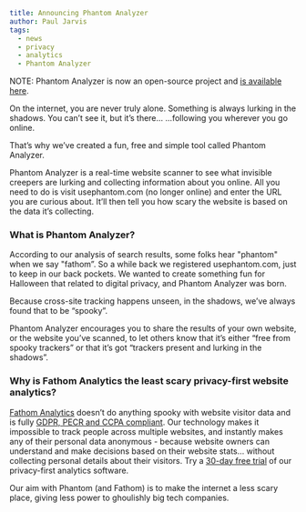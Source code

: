 ```yaml
title: Announcing Phantom Analyzer
author: Paul Jarvis
tags:
  - news
  - privacy
  - analytics
  - Phantom Analyzer
```

NOTE: Phantom Analyzer is now an open-source project and [is available here](https://github.com/usefathom/phantom-analyzer).

On the internet, you are never truly alone.
Something is always lurking in the shadows.
You can’t see it, but it’s there…
…following you wherever you go online.

That’s why we’ve created a fun, free and simple tool called Phantom Analyzer.

Phantom Analyzer is a real-time website scanner to see what invisible creepers are lurking and collecting information about you online. All you need to do is visit usephantom.com (no longer online) and enter the URL you are curious about. It’ll then tell you how scary the website is based on the data it’s collecting.

### What is Phantom Analyzer?

According to our analysis of search results, some folks hear "phantom" when we say "fathom”. So a while back we registered usephantom.com, just to keep in our back pockets. We wanted to create something fun for Halloween that related to digital privacy, and Phantom Analyzer was born.

Because cross-site tracking happens unseen, in the shadows, we’ve always found that to be “spooky”.

Phantom Analyzer encourages you to share the results of your own website, or the website you’ve scanned, to let others know that it’s either “free from spooky trackers” or that it’s got “trackers present and lurking in the shadows”.

### Why is Fathom Analytics the least scary privacy-first website analytics?

[Fathom Analytics](https://usefathom.com/) doesn’t do anything spooky with website visitor data and is fully [GDPR, PECR and CCPA compliant](https://usefathom.com/legal/compliance). Our technology makes it impossible to track people across multiple websites, and instantly makes any of their personal data anonymous - because website owners can understand and make decisions based on their website stats… without collecting personal details about their visitors. Try a [30-day free trial](https://app.usefathom.com/register) of our privacy-first analytics software.

Our aim with Phantom (and Fathom) is to make the internet a less scary place, giving less power to ghoulishly big tech companies.
